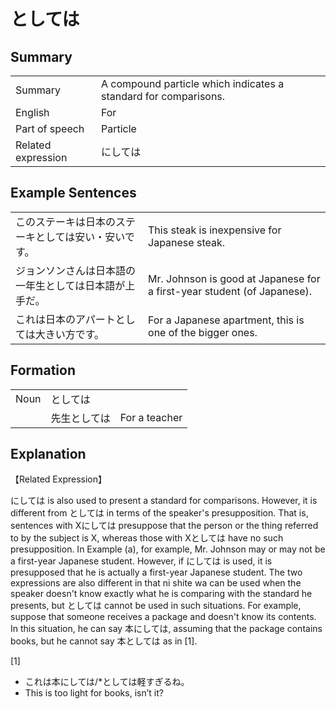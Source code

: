 # としては

## Summary

<table><tr>   <td>Summary</td>   <td>A compound particle which indicates a standard for comparisons.</td></tr><tr>   <td>English</td>   <td>For</td></tr><tr>   <td>Part of speech</td>   <td>Particle</td></tr><tr>   <td>Related expression</td>   <td>にしては</td></tr></table>

## Example Sentences

<table><tr>   <td>このステーキは日本のステーキとしては安い・安いです。</td>   <td>This steak is inexpensive for Japanese steak.</td></tr><tr>   <td>ジョンソンさんは日本語の一年生としては日本語が上手だ。</td>   <td>Mr. Johnson is good at Japanese for a first-year student (of Japanese).</td></tr><tr>   <td>これは日本のアパートとしては大きい方です。</td>   <td>For a Japanese apartment, this is one of the bigger ones.</td></tr></table>

## Formation

<table class="table"> <tbody><tr class="tr head"> <td class="td"><span class="bold"><span>Noun</span></span></td> <td class="td"><span class="concept">としては</span> </td> <td class="td"><span>&nbsp;</span></td> </tr> <tr class="tr"> <td class="td"><span>&nbsp;</span></td> <td class="td"><span>先生<span class="concept">としては</span></span> </td> <td class="td"><span>For    a teacher</span></td> </tr></tbody></table>

## Explanation

<p>【Related Expression】</p>  <p>にしては is also used to present a standard for comparisons. However, it is different from <span class="cloze">としては</span> in terms of the speaker's presupposition. That is, sentences with Xにしては presuppose that the person or the thing referred to by the subject is X, whereas those with X<span class="cloze">としては</span> have no such presupposition. In Example (a), for example, Mr. Johnson may or may not be a first-year Japanese student. However, if にしては is used, it is presupposed that he is actually a first-year Japanese student. The two expressions are also different in that ni shite wa can be used when the speaker doesn't know exactly what he is comparing with the standard he presents, but <span class="cloze">としては</span> cannot be used in such situations. For example, suppose that someone receives a package and doesn't know its contents. In this situation, he can say 本にしては, assuming that the package contains books, but he cannot say 本<span class="cloze">としては</span> as in [1].</p>  <p>[1]</p>  <ul> <li>これは本にしては/*<span class="cloze">としては</span>軽すぎるね。</li> <li>This is too light for books, isn’t it?</li> </ul>

